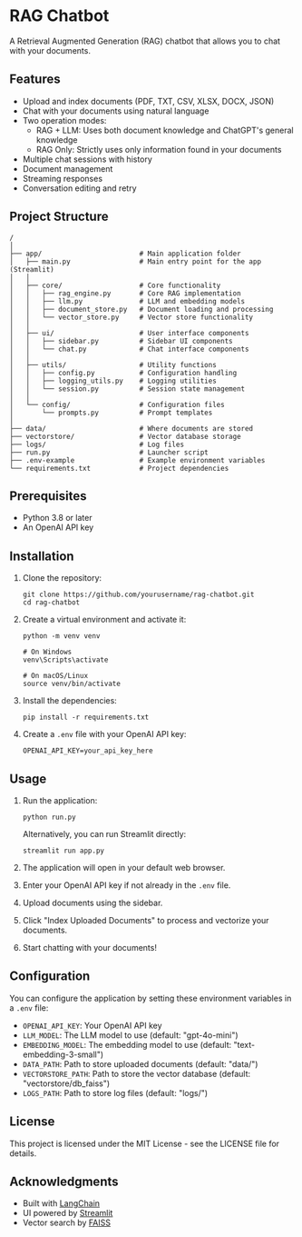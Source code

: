 # RAG Chatbot

A Retrieval Augmented Generation (RAG) chatbot that allows you to chat with your documents.

## Features

- Upload and index documents (PDF, TXT, CSV, XLSX, DOCX, JSON)
- Chat with your documents using natural language
- Two operation modes:
  - RAG + LLM: Uses both document knowledge and ChatGPT's general knowledge
  - RAG Only: Strictly uses only information found in your documents
- Multiple chat sessions with history
- Document management
- Streaming responses
- Conversation editing and retry

## Project Structure

```
/
│
├── app/                        # Main application folder
│   ├── main.py                 # Main entry point for the app (Streamlit)
│   │
│   ├── core/                   # Core functionality
│   │   ├── rag_engine.py       # Core RAG implementation
│   │   ├── llm.py              # LLM and embedding models
│   │   ├── document_store.py   # Document loading and processing
│   │   └── vector_store.py     # Vector store functionality
│   │
│   ├── ui/                     # User interface components
│   │   ├── sidebar.py          # Sidebar UI components
│   │   └── chat.py             # Chat interface components
│   │
│   ├── utils/                  # Utility functions
│   │   ├── config.py           # Configuration handling
│   │   ├── logging_utils.py    # Logging utilities
│   │   └── session.py          # Session state management
│   │
│   └── config/                 # Configuration files
│       └── prompts.py          # Prompt templates
│
├── data/                       # Where documents are stored
├── vectorstore/                # Vector database storage
├── logs/                       # Log files
├── run.py                      # Launcher script
├── .env-example                # Example environment variables
└── requirements.txt            # Project dependencies
```

## Prerequisites

- Python 3.8 or later
- An OpenAI API key

## Installation

1. Clone the repository:
   ```
   git clone https://github.com/yourusername/rag-chatbot.git
   cd rag-chatbot
   ```

2. Create a virtual environment and activate it:
   ```
   python -m venv venv
   
   # On Windows
   venv\Scripts\activate
   
   # On macOS/Linux
   source venv/bin/activate
   ```

3. Install the dependencies:
   ```
   pip install -r requirements.txt
   ```

4. Create a `.env` file with your OpenAI API key:
   ```
   OPENAI_API_KEY=your_api_key_here
   ```

## Usage

1. Run the application:
   ```
   python run.py
   ```
   
   Alternatively, you can run Streamlit directly:
   ```
   streamlit run app.py
   ```

2. The application will open in your default web browser.

3. Enter your OpenAI API key if not already in the `.env` file.

4. Upload documents using the sidebar.

5. Click "Index Uploaded Documents" to process and vectorize your documents.

6. Start chatting with your documents!

## Configuration

You can configure the application by setting these environment variables in a `.env` file:

- `OPENAI_API_KEY`: Your OpenAI API key
- `LLM_MODEL`: The LLM model to use (default: "gpt-4o-mini")
- `EMBEDDING_MODEL`: The embedding model to use (default: "text-embedding-3-small")
- `DATA_PATH`: Path to store uploaded documents (default: "data/")
- `VECTORSTORE_PATH`: Path to store the vector database (default: "vectorstore/db_faiss")
- `LOGS_PATH`: Path to store log files (default: "logs/")

## License

This project is licensed under the MIT License - see the LICENSE file for details.

## Acknowledgments

- Built with [LangChain](https://www.langchain.com/)
- UI powered by [Streamlit](https://streamlit.io/)
- Vector search by [FAISS](https://github.com/facebookresearch/faiss)